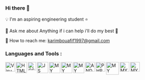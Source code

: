 ### Hi there 👋

:bulb: I'm an aspiring engineering student :star:

:speech_balloon: Ask me about Anything if i can help i'll do my best :man: 

:email: How to reach me: karimbouafif1997@gmail.com

### Languages and Tools : 

<img align="left" alt="Visual Studio Code" width="30px" src="https://user-images.githubusercontent.com/48072325/101243874-642c8180-3703-11eb-88f1-dba4eccf15ca.png" />
<img align="left" alt="HTML 5" width="35px" src="https://user-images.githubusercontent.com/48072325/101243929-ac4ba400-3703-11eb-9b4c-8dcfb7ab0b25.png" />
<img align="left" alt="CSS" width="26px" src="https://user-images.githubusercontent.com/48072325/101243957-d43b0780-3703-11eb-8c32-d1a019bc68f9.png" />
<img align="left" alt="JS" width="35px" src="https://user-images.githubusercontent.com/48072325/101244065-807cee00-3704-11eb-97b4-880ceaa8a732.png" />
<img align="left" alt="MY SQL" width="35px" src="https://user-images.githubusercontent.com/48072325/101244278-c38b9100-3705-11eb-9370-94a98972bdac.png" />
<img align="left" alt="MY SQL" width="35px" src="https://user-images.githubusercontent.com/48072325/101244295-e7e76d80-3705-11eb-87d1-b6cf46e4a60c.png" />
<img align="left" alt="MY SQL" width="35px" src="https://user-images.githubusercontent.com/48072325/101244330-1cf3c000-3706-11eb-92cc-a2cee6cc7625.png" />
<img align="left" alt="ANDROID STUDIO" width="30px" src="https://user-images.githubusercontent.com/48072325/101244110-c934a700-3704-11eb-8612-17a0fabb3e46.jpg" />
<img align="left" alt="PHP STORM" width="30px" src="https://user-images.githubusercontent.com/48072325/101244133-eb2e2980-3704-11eb-8308-f07a4807891c.png" />
<img align="left" alt="MY SQL" width="40px" src="https://user-images.githubusercontent.com/48072325/101244157-1284f680-3705-11eb-9820-ef8c94fa496c.png" />
<img align="left" alt="MY SQL" width="30px" src="https://user-images.githubusercontent.com/48072325/101244200-46f8b280-3705-11eb-871d-8b988f1a7be9.png" />
<img align="left" alt="MY SQL" width="30px" src="https://user-images.githubusercontent.com/48072325/101244224-6abbf880-3705-11eb-942f-05640d3ac611.png" />

